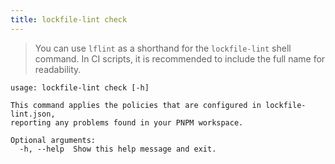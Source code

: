 ```yaml
---
title: lockfile-lint check
---
```


> You can use `lflint` as a shorthand for the `lockfile-lint` shell command. In CI scripts, it is recommended to include the full name for readability.

```
usage: lockfile-lint check [-h]

This command applies the policies that are configured in lockfile-lint.json,
reporting any problems found in your PNPM workspace.

Optional arguments:
  -h, --help  Show this help message and exit.
```
